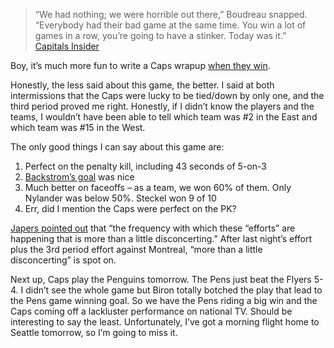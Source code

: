 > “We had nothing; we were horrible out there,” Boudreau snapped.
> “Everybody had their bad game at the same time. You win a lot of games
> in a row, you’re going to have a stinker. Today was it.”\
> [Capitals
> Insider](http://voices.washingtonpost.com/capitalsinsider/2009/02/avs_4_caps_1.html)

Boy, it’s much more fun to write a Caps wrapup [when they
win](http://devhawk.net/2009/02/18/caps-4-canadians-3-so/).

Honestly, the less said about this game, the better. I said at both
intermissions that the Caps were lucky to be tied/down by only one, and
the third period proved me right. Honestly, if I didn’t know the players
and the teams, I wouldn’t have been able to tell which team was \#2 in
the East and which team was \#15 in the West.

The only good things I can say about this game are:

1.  Perfect on the penalty kill, including 43 seconds of 5-on-3
2.  [Backstrom’s
    goal](http://www.nhl.tv/team/console.jsp?hlg=20082009,2,871&event=WSH208)
    was nice
3.  Much better on faceoffs – as a team, we won 60% of them. Only
    Nylander was below 50%. Steckel won 9 of 10
4.  Err, did I mention the Caps were perfect on the PK?

[Japers pointed
out](http://www.japersrink.com/2009/2/20/766648/recap-avs-4-caps-1) that
“the frequency with which these “efforts” are happening that is more
than a little disconcerting.” After last night’s effort plus the 3rd
period effort against Montreal, “more than a little disconcerting” is
spot on.

Next up, Caps play the Penguins tomorrow. The Pens just beat the Flyers
5-4. I didn’t see the whole game but Biron totally botched the play that
lead to the Pens game winning goal. So we have the Pens riding a big win
and the Caps coming off a lackluster performance on national TV. Should
be interesting to say the least. Unfortunately, I’ve got a morning
flight home to Seattle tomorrow, so I’m going to miss it.
